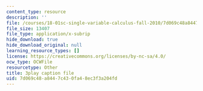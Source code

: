 ```yaml
---
content_type: resource
description: ''
file: /courses/18-01sc-single-variable-calculus-fall-2010/7d069c48a8447c430fa48ec3f3a204fd_v1AQ8Yi3yB8.srt
file_size: 13407
file_type: application/x-subrip
hide_download: true
hide_download_original: null
learning_resource_types: []
license: https://creativecommons.org/licenses/by-nc-sa/4.0/
ocw_type: OCWFile
resourcetype: Other
title: 3play caption file
uid: 7d069c48-a844-7c43-0fa4-8ec3f3a204fd
---
```

